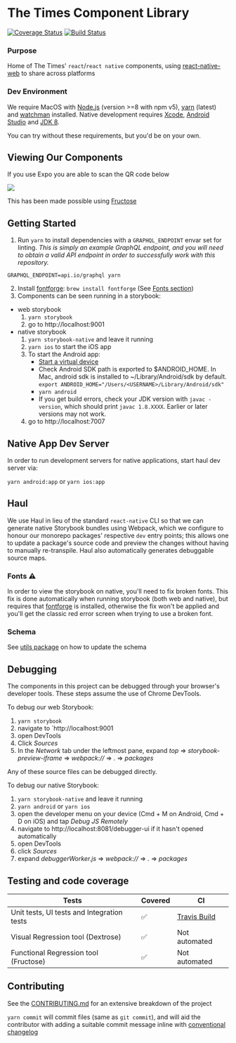 # The Times Component Library

[![Coverage Status](https://coveralls.io/repos/github/newsuk/times-components/badge.svg?branch=master)](https://coveralls.io/github/newsuk/times-components?branch=master)
[![Build Status](https://travis-ci.org/newsuk/times-components.svg?branch=master)](https://travis-ci.org/newsuk/times-components)

### Purpose

Home of The Times' `react`/`react native` components, using
[react-native-web](https://github.com/necolas/react-native-web) to share across
platforms

### Dev Environment

We require MacOS with [Node.js](https://nodejs.org) (version >=8 with npm v5),
[yarn](https://yarnpkg.com) (latest) and
[watchman](https://facebook.github.io/watchman) installed. Native development
requires [Xcode](https://developer.apple.com/xcode),
[Android Studio](https://developer.android.com/studio/index.html) and
[JDK 8](http://www.oracle.com/technetwork/java/javase/downloads/java-archive-javase8-2177648.html).

You can try without these requirements, but you'd be on your own.

## Viewing Our Components

If you use Expo you are able to scan the QR code below

<img src="https://s3.eu-west-1.amazonaws.com/nu-tools-expo/MasterExpo.png">

This has been made possible using [Fructose](https://github.com/newsuk/fructose)

## Getting Started

1. Run `yarn` to install dependencies with a `GRAPHQL_ENDPOINT` envar set for
   linting. _This is simply an example GraphQL endpoint, and you will need to
   obtain a valid API endpoint in order to successfully work with this
   repository._

```
GRAPHQL_ENDPOINT=api.io/graphql yarn
```

2. Install [fontforge](http://fontforge.github.io/en-US/): `brew install
   fontforge` (See [Fonts section](#fonts))
3. Components can be seen running in a storybook:

* web storybook
  1. `yarn storybook`
  2. go to http://localhost:9001
* native storybook
  1. `yarn storybook-native` and leave it running
  2. `yarn ios` to start the iOS app
  3. To start the Android app:
     * [Start a virtual device](https://developer.android.com/studio/run/managing-avds.html)
     * Check Android SDK path is exported to $ANDROID_HOME. In Mac, android sdk
       is installed to ~/Library/Android/sdk by default. `export
       ANDROID_HOME="/Users/<USERNAME>/Library/Android/sdk"`
     * `yarn android`
     * If you get build errors, check your JDK version with `javac -version`,
       which should print `javac 1.8.XXXX`. Earlier or later versions may not
       work.
  4. go to http://localhost:7007

## Native App Dev Server

In order to run development servers for native applications, start haul dev
server via:

`yarn android:app` or `yarn ios:app`

## Haul

We use Haul in lieu of the standard `react-native` CLI so that we can generate
native Storybook bundles using Webpack, which we configure to honour our
monorepo packages' respective `dev` entry points; this allows one to update a
package's source code and preview the changes without having to manually
re-transpile. Haul also automatically generates debuggable source maps.

### Fonts ⚠️

In order to view the storybook on native, you'll need to fix broken fonts. This
fix is done automatically when running storybook (both web and native), but
requires that [fontforge](http://fontforge.github.io/en-US/) is installed,
otherwise the fix won't be applied and you'll get the classic red error screen
when trying to use a broken font.

### Schema

See [utils package](packages/utils/README.md) on how to update the schema

## Debugging

The components in this project can be debugged through your browser's developer
tools. These steps assume the use of Chrome DevTools.

To debug our web Storybook:

1. `yarn storybook`
2. navigate to `http://localhost:9001
3. open DevTools
4. Click _Sources_
5. In the _Network_ tab under the leftmost pane, expand _top_ =>
   _storybook-preview-iframe_ => _webpack://_ => _._ => _packages_

Any of these source files can be debugged directly.

To debug our native Storybook:

1. `yarn storybook-native` and leave it running
2. `yarn android` or `yarn ios`
3. open the developer menu on your device (Cmd + M on Android, Cmd + D on iOS)
   and tap _Debug JS Remotely_
4. navigate to http://localhost:8081/debugger-ui if it hasn't opened
   automatically
5. open DevTools
6. click _Sources_
7. expand _debuggerWorker.js_ => _webpack://_ => _._ => _packages_

## Testing and code coverage

| Tests                                      | Covered            | CI                                                            |
| ------------------------------------------ | ------------------ | ------------------------------------------------------------- |
| Unit tests, UI tests and Integration tests | :white_check_mark: | [Travis Build](https://travis-ci.org/newsuk/times-components) |
| Visual Regression tool (Dextrose)          | :white_check_mark: | Not automated                                                 |
| Functional Regression tool (Fructose)      | :white_check_mark: | Not automated                                                 |

## Contributing

See the [CONTRIBUTING.md](.github/CONTRIBUTING.md) for an extensive breakdown of
the project

`yarn commit` will commit files (same as `git commit`), and will aid the
contributor with adding a suitable commit message inline with
[conventional changelog](https://github.com/commitizen/cz-cli)
